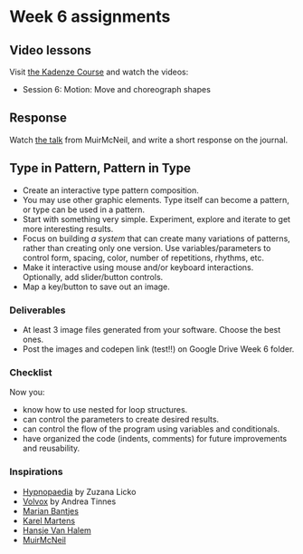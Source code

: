 # Week 6 assignments

## Video lessons
Visit [the Kadenze Course](https://www.kadenze.com/courses/introduction-to-programming-for-the-visual-arts-with-p5-js-i) and watch the videos:
- Session 6: Motion: Move and choreograph shapes


## Response
Watch [the talk](http://www.typotalks.com/videos/muir-mcneil-2/) from MuirMcNeil, and write a short response on the journal.


## Type in Pattern, Pattern in Type

- Create an interactive type pattern composition.
- You may use other graphic elements. Type itself can become a pattern, or type can be used in a pattern.
- Start with something very simple. Experiment, explore and iterate to get more interesting results.
- Focus on building *a system* that can create many variations of patterns, rather than creating only one version. Use variables/parameters to control form, spacing, color, number of repetitions, rhythms, etc.
- Make it interactive using mouse and/or keyboard interactions. Optionally, add slider/button controls.
- Map a key/button to save out an image.

### Deliverables
- At least 3 image files generated from your software. Choose the best ones.
- Post the images and codepen link (test!!) on Google Drive Week 6 folder.


### Checklist
Now you:
  - know how to use nested for loop structures.
  - can control the parameters to create desired results.
  - can control the flow of the program using variables and conditionals.
  - have organized the code (indents, comments) for future improvements and reusability.

### Inspirations
- [Hypnopaedia](http://www.emigre.com/EFfeature.php?di=98) by Zuzana Licko
- [Volvox](http://www.typecuts.com/fonts_view.php?f=8) by Andrea Tinnes
- [Marian Bantjes](http://bantjes.com/work/category/portfolio/)
- [Karel Martens](https://www.google.com/search?q=karel+martens&source=lnms&tbm=isch&sa=X&ved=0ahUKEwiOgJnN2o3SAhVI-GMKHa_FCxkQ_AUICCgB)
- [Hansje Van Halem](http://hansje.net)
- [MuirMcNeil](http://muirmcneil.com)
